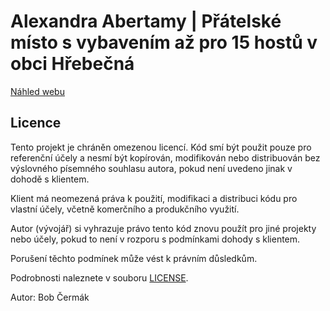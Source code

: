 # Alexandra Abertamy | Přátelské místo s vybavením až pro 15 hostů v obci Hřebečná
[Náhled webu](https://bobcermak.github.io/alexandra-abertamy/)

## Licence
Tento projekt je chráněn omezenou licencí. Kód smí být použit pouze pro referenční účely a nesmí být kopírován, modifikován nebo distribuován bez výslovného písemného souhlasu autora, pokud není uvedeno jinak v dohodě s klientem.

Klient má neomezená práva k použití, modifikaci a distribuci kódu pro vlastní účely, včetně komerčního a produkčního využití.

Autor (vývojář) si vyhrazuje právo tento kód znovu použít pro jiné projekty nebo účely, pokud to není v rozporu s podmínkami dohody s klientem. 

Porušení těchto podmínek může vést k právním důsledkům.


Podrobnosti naleznete v souboru [LICENSE](LICENSE.txt).

Autor: Bob Čermák